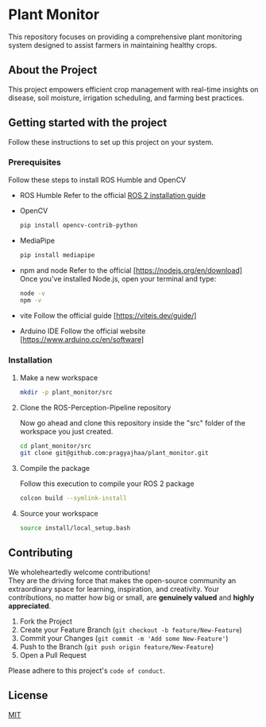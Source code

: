 # Plant Monitor
This repository focuses on providing a comprehensive plant monitoring system designed to assist farmers in maintaining healthy crops.

## About the Project
This project empowers efficient crop management with real-time insights on disease, soil moisture, irrigation scheduling, and farming best practices.

## Getting started with the project
Follow these instructions to set up this project on your system.

### Prerequisites

Follow these steps to install ROS Humble and OpenCV
* ROS Humble
Refer to the official [ROS 2 installation guide](https://docs.ros.org/en/humble/Installation.html)

* OpenCV
  ```bash
  pip install opencv-contrib-python
  ```
* MediaPipe
  ```bash
  pip install mediapipe
  ```
* npm and node
  Refer to the official [https://nodejs.org/en/download]
  Once you've installed Node.js, open your terminal and type:
  ```bash
  node -v
  npm -v
  ```
* vite
  Follow the official guide [https://vitejs.dev/guide/]
* Arduino IDE
  Follow the official website [https://www.arduino.cc/en/software]

### Installation

1. Make a new workspace
    ```bash
    mkdir -p plant_monitor/src
    ```

2. Clone the ROS-Perception-Pipeline repository

    Now go ahead and clone this repository inside the "src" folder of the workspace you just created.

      ```bash
      cd plant_monitor/src
      git clone git@github.com:pragyajhaa/plant_monitor.git
      ```

3. Compile the package

    Follow this execution to compile your ROS 2 package
  
      ```bash
      colcon build --symlink-install
      ```

4. Source your workspace
      ```bash
      source install/local_setup.bash
      ```

## Contributing

We wholeheartedly welcome contributions!  
They are the driving force that makes the open-source community an extraordinary space for learning, inspiration, and creativity. Your contributions, no matter how big or small, are **genuinely valued** and **highly appreciated**.

1. Fork the Project
2. Create your Feature Branch (`git checkout -b feature/New-Feature`)
3. Commit your Changes (`git commit -m 'Add some New-Feature'`)
4. Push to the Branch (`git push origin feature/New-Feature`)
5. Open a Pull Request

Please adhere to this project's `code of conduct`.

## License
[MIT](https://choosealicense.com/licenses/mit/)

